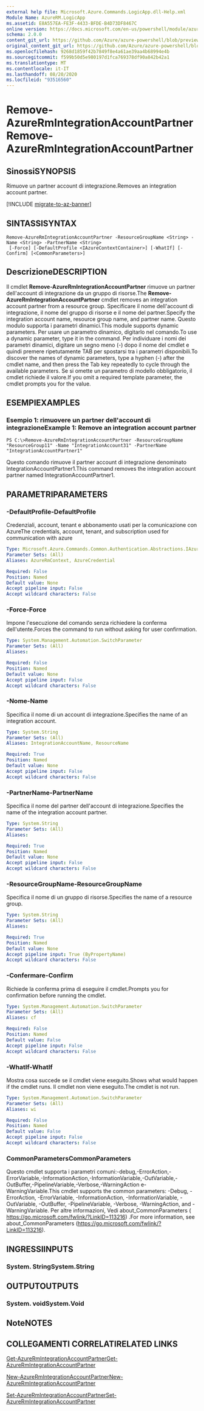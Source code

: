 ```yaml
---
external help file: Microsoft.Azure.Commands.LogicApp.dll-Help.xml
Module Name: AzureRM.LogicApp
ms.assetid: E8A557EA-FE3F-4433-BFDE-B4D73DF8467C
online version: https://docs.microsoft.com/en-us/powershell/module/azurerm.logicapp/remove-azurermintegrationaccountpartner
schema: 2.0.0
content_git_url: https://github.com/Azure/azure-powershell/blob/preview/src/ResourceManager/LogicApp/Commands.LogicApp/help/Remove-AzureRmIntegrationAccountPartner.md
original_content_git_url: https://github.com/Azure/azure-powershell/blob/preview/src/ResourceManager/LogicApp/Commands.LogicApp/help/Remove-AzureRmIntegrationAccountPartner.md
ms.openlocfilehash: 9268d1859f42b7849f8e4a61ae39aa4b68994e4b
ms.sourcegitcommit: f599b50d5e980197d1fca769378df90a842b42a1
ms.translationtype: MT
ms.contentlocale: it-IT
ms.lasthandoff: 08/20/2020
ms.locfileid: "93516560"
---
```

# <span data-ttu-id="dbae3-101">Remove-AzureRmIntegrationAccountPartner</span><span class="sxs-lookup"><span data-stu-id="dbae3-101">Remove-AzureRmIntegrationAccountPartner</span></span>

## <span data-ttu-id="dbae3-102">Sinossi</span><span class="sxs-lookup"><span data-stu-id="dbae3-102">SYNOPSIS</span></span>
<span data-ttu-id="dbae3-103">Rimuove un partner account di integrazione.</span><span class="sxs-lookup"><span data-stu-id="dbae3-103">Removes an integration account partner.</span></span>

[!INCLUDE [migrate-to-az-banner](../../includes/migrate-to-az-banner.md)]

## <span data-ttu-id="dbae3-104">SINTASSI</span><span class="sxs-lookup"><span data-stu-id="dbae3-104">SYNTAX</span></span>

```
Remove-AzureRmIntegrationAccountPartner -ResourceGroupName <String> -Name <String> -PartnerName <String>
 [-Force] [-DefaultProfile <IAzureContextContainer>] [-WhatIf] [-Confirm] [<CommonParameters>]
```

## <span data-ttu-id="dbae3-105">Descrizione</span><span class="sxs-lookup"><span data-stu-id="dbae3-105">DESCRIPTION</span></span>
<span data-ttu-id="dbae3-106">Il cmdlet **Remove-AzureRmIntegrationAccountPartner** rimuove un partner dell'account di integrazione da un gruppo di risorse.</span><span class="sxs-lookup"><span data-stu-id="dbae3-106">The **Remove-AzureRmIntegrationAccountPartner** cmdlet removes an integration account partner from a resource group.</span></span>
<span data-ttu-id="dbae3-107">Specificare il nome dell'account di integrazione, il nome del gruppo di risorse e il nome del partner.</span><span class="sxs-lookup"><span data-stu-id="dbae3-107">Specify the integration account name, resource group name, and partner name.</span></span>
<span data-ttu-id="dbae3-108">Questo modulo supporta i parametri dinamici.</span><span class="sxs-lookup"><span data-stu-id="dbae3-108">This module supports dynamic parameters.</span></span>
<span data-ttu-id="dbae3-109">Per usare un parametro dinamico, digitarlo nel comando.</span><span class="sxs-lookup"><span data-stu-id="dbae3-109">To use a dynamic parameter, type it in the command.</span></span>
<span data-ttu-id="dbae3-110">Per individuare i nomi dei parametri dinamici, digitare un segno meno (-) dopo il nome del cmdlet e quindi premere ripetutamente TAB per spostarsi tra i parametri disponibili.</span><span class="sxs-lookup"><span data-stu-id="dbae3-110">To discover the names of dynamic parameters, type a hyphen (-) after the cmdlet name, and then press the Tab key repeatedly to cycle through the available parameters.</span></span>
<span data-ttu-id="dbae3-111">Se si omette un parametro di modello obbligatorio, il cmdlet richiede il valore.</span><span class="sxs-lookup"><span data-stu-id="dbae3-111">If you omit a required template parameter, the cmdlet prompts you for the value.</span></span>

## <span data-ttu-id="dbae3-112">ESEMPI</span><span class="sxs-lookup"><span data-stu-id="dbae3-112">EXAMPLES</span></span>

### <span data-ttu-id="dbae3-113">Esempio 1: rimuovere un partner dell'account di integrazione</span><span class="sxs-lookup"><span data-stu-id="dbae3-113">Example 1: Remove an integration account partner</span></span>
```
PS C:\>Remove-AzureRmIntegrationAccountPartner -ResourceGroupName "ResourceGroup11" -Name "IntegrationAccount31" -PartnerName "IntegrationAccountPartner1"
```

<span data-ttu-id="dbae3-114">Questo comando rimuove il partner account di integrazione denominato IntegrationAccountPartner1.</span><span class="sxs-lookup"><span data-stu-id="dbae3-114">This command removes the integration account partner named IntegrationAccountPartner1.</span></span>

## <span data-ttu-id="dbae3-115">PARAMETRI</span><span class="sxs-lookup"><span data-stu-id="dbae3-115">PARAMETERS</span></span>

### <span data-ttu-id="dbae3-116">-DefaultProfile</span><span class="sxs-lookup"><span data-stu-id="dbae3-116">-DefaultProfile</span></span>
<span data-ttu-id="dbae3-117">Credenziali, account, tenant e abbonamento usati per la comunicazione con Azure</span><span class="sxs-lookup"><span data-stu-id="dbae3-117">The credentials, account, tenant, and subscription used for communication with azure</span></span>

```yaml
Type: Microsoft.Azure.Commands.Common.Authentication.Abstractions.IAzureContextContainer
Parameter Sets: (All)
Aliases: AzureRmContext, AzureCredential

Required: False
Position: Named
Default value: None
Accept pipeline input: False
Accept wildcard characters: False
```

### <span data-ttu-id="dbae3-118">-Force</span><span class="sxs-lookup"><span data-stu-id="dbae3-118">-Force</span></span>
<span data-ttu-id="dbae3-119">Impone l'esecuzione del comando senza richiedere la conferma dell'utente.</span><span class="sxs-lookup"><span data-stu-id="dbae3-119">Forces the command to run without asking for user confirmation.</span></span>

```yaml
Type: System.Management.Automation.SwitchParameter
Parameter Sets: (All)
Aliases:

Required: False
Position: Named
Default value: None
Accept pipeline input: False
Accept wildcard characters: False
```

### <span data-ttu-id="dbae3-120">-Nome</span><span class="sxs-lookup"><span data-stu-id="dbae3-120">-Name</span></span>
<span data-ttu-id="dbae3-121">Specifica il nome di un account di integrazione.</span><span class="sxs-lookup"><span data-stu-id="dbae3-121">Specifies the name of an integration account.</span></span>

```yaml
Type: System.String
Parameter Sets: (All)
Aliases: IntegrationAccountName, ResourceName

Required: True
Position: Named
Default value: None
Accept pipeline input: False
Accept wildcard characters: False
```

### <span data-ttu-id="dbae3-122">-PartnerName</span><span class="sxs-lookup"><span data-stu-id="dbae3-122">-PartnerName</span></span>
<span data-ttu-id="dbae3-123">Specifica il nome del partner dell'account di integrazione.</span><span class="sxs-lookup"><span data-stu-id="dbae3-123">Specifies the name of the integration account partner.</span></span>

```yaml
Type: System.String
Parameter Sets: (All)
Aliases:

Required: True
Position: Named
Default value: None
Accept pipeline input: False
Accept wildcard characters: False
```

### <span data-ttu-id="dbae3-124">-ResourceGroupName</span><span class="sxs-lookup"><span data-stu-id="dbae3-124">-ResourceGroupName</span></span>
<span data-ttu-id="dbae3-125">Specifica il nome di un gruppo di risorse.</span><span class="sxs-lookup"><span data-stu-id="dbae3-125">Specifies the name of a resource group.</span></span>

```yaml
Type: System.String
Parameter Sets: (All)
Aliases:

Required: True
Position: Named
Default value: None
Accept pipeline input: True (ByPropertyName)
Accept wildcard characters: False
```

### <span data-ttu-id="dbae3-126">-Confermare</span><span class="sxs-lookup"><span data-stu-id="dbae3-126">-Confirm</span></span>
<span data-ttu-id="dbae3-127">Richiede la conferma prima di eseguire il cmdlet.</span><span class="sxs-lookup"><span data-stu-id="dbae3-127">Prompts you for confirmation before running the cmdlet.</span></span>

```yaml
Type: System.Management.Automation.SwitchParameter
Parameter Sets: (All)
Aliases: cf

Required: False
Position: Named
Default value: False
Accept pipeline input: False
Accept wildcard characters: False
```

### <span data-ttu-id="dbae3-128">-WhatIf</span><span class="sxs-lookup"><span data-stu-id="dbae3-128">-WhatIf</span></span>
<span data-ttu-id="dbae3-129">Mostra cosa succede se il cmdlet viene eseguito.</span><span class="sxs-lookup"><span data-stu-id="dbae3-129">Shows what would happen if the cmdlet runs.</span></span>
<span data-ttu-id="dbae3-130">Il cmdlet non viene eseguito.</span><span class="sxs-lookup"><span data-stu-id="dbae3-130">The cmdlet is not run.</span></span>

```yaml
Type: System.Management.Automation.SwitchParameter
Parameter Sets: (All)
Aliases: wi

Required: False
Position: Named
Default value: False
Accept pipeline input: False
Accept wildcard characters: False
```

### <span data-ttu-id="dbae3-131">CommonParameters</span><span class="sxs-lookup"><span data-stu-id="dbae3-131">CommonParameters</span></span>
<span data-ttu-id="dbae3-132">Questo cmdlet supporta i parametri comuni:-debug,-ErrorAction,-ErrorVariable,-InformationAction,-InformationVariable,-OutVariable,-OutBuffer,-PipelineVariable,-Verbose,-WarningAction e-WarningVariable.</span><span class="sxs-lookup"><span data-stu-id="dbae3-132">This cmdlet supports the common parameters: -Debug, -ErrorAction, -ErrorVariable, -InformationAction, -InformationVariable, -OutVariable, -OutBuffer, -PipelineVariable, -Verbose, -WarningAction, and -WarningVariable.</span></span> <span data-ttu-id="dbae3-133">Per altre informazioni, Vedi about_CommonParameters ( https://go.microsoft.com/fwlink/?LinkID=113216) .</span><span class="sxs-lookup"><span data-stu-id="dbae3-133">For more information, see about_CommonParameters (https://go.microsoft.com/fwlink/?LinkID=113216).</span></span>

## <span data-ttu-id="dbae3-134">INGRESSI</span><span class="sxs-lookup"><span data-stu-id="dbae3-134">INPUTS</span></span>

### <span data-ttu-id="dbae3-135">System. String</span><span class="sxs-lookup"><span data-stu-id="dbae3-135">System.String</span></span>

## <span data-ttu-id="dbae3-136">OUTPUT</span><span class="sxs-lookup"><span data-stu-id="dbae3-136">OUTPUTS</span></span>

### <span data-ttu-id="dbae3-137">System. void</span><span class="sxs-lookup"><span data-stu-id="dbae3-137">System.Void</span></span>

## <span data-ttu-id="dbae3-138">Note</span><span class="sxs-lookup"><span data-stu-id="dbae3-138">NOTES</span></span>

## <span data-ttu-id="dbae3-139">COLLEGAMENTI CORRELATI</span><span class="sxs-lookup"><span data-stu-id="dbae3-139">RELATED LINKS</span></span>

[<span data-ttu-id="dbae3-140">Get-AzureRmIntegrationAccountPartner</span><span class="sxs-lookup"><span data-stu-id="dbae3-140">Get-AzureRmIntegrationAccountPartner</span></span>](./Get-AzureRmIntegrationAccountPartner.md)

[<span data-ttu-id="dbae3-141">New-AzureRmIntegrationAccountPartner</span><span class="sxs-lookup"><span data-stu-id="dbae3-141">New-AzureRmIntegrationAccountPartner</span></span>](./New-AzureRmIntegrationAccountPartner.md)

[<span data-ttu-id="dbae3-142">Set-AzureRmIntegrationAccountPartner</span><span class="sxs-lookup"><span data-stu-id="dbae3-142">Set-AzureRmIntegrationAccountPartner</span></span>](./Set-AzureRmIntegrationAccountPartner.md)


